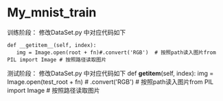 # My_mnist_train

训练阶段：
修改DataSet.py 中对应代码如下

    def __getitem__(self, index):
       img = Image.open(root + fn)#.convert('RGB')  # 按照path读入图片from PIL import Image # 按照路径读取图片
 测试阶段：
 修改DataSet.py 中对应代码如下
   def __getitem__(self, index):
     img = Image.open(test_root + fn)  # .convert('RGB')  # 按照path读入图片from PIL import Image # 按照路径读取图片
